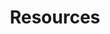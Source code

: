 ---
title: Resources
description: "SEO description of this product's Resources page."
tab_group_main:
    weight: 40
---